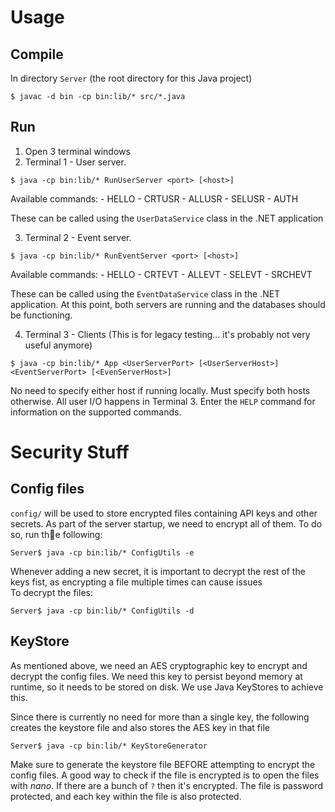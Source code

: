 # Usage

## Compile

In directory `Server` (the root directory for this Java project)

```
$ javac -d bin -cp bin:lib/* src/*.java
```

## Run

1. Open 3 terminal windows 
2. Terminal 1 - User server.
```
$ java -cp bin:lib/* RunUserServer <port> [<host>]
```
Available commands:
	- HELLO
	- CRTUSR
	- ALLUSR
	- SELUSR
	- AUTH

These can be called using the `UserDataService` class in the .NET application

3. Terminal 2 - Event server.
```
$ java -cp bin:lib/* RunEventServer <port> [<host>]
```
Available commands:
	- HELLO
	- CRTEVT
	- ALLEVT
	- SELEVT
	- SRCHEVT

These can be called using the `EventDataService` class in the .NET application.
At this point, both servers are running and the databases should be functioning. 

4. Terminal 3 - Clients (This is for legacy testing... it's probably not very useful anymore)
```
$ java -cp bin:lib/* App <UserServerPort> [<UserServerHost>] <EventServerPort> [<EvenServerHost>]
```
No need to specify either host if running locally. Must specify both hosts otherwise.
All user I/O happens in Terminal 3. Enter the `HELP` command for information on the supported commands.  

# Security Stuff

## Config files
`config/` will be used to store encrypted files containing API keys and other secrets. As part of the server startup, we need to encrypt all of them. To do so, run the following:
```
Server$ java -cp bin:lib/* ConfigUtils -e
```
Whenever adding a new secret, it is important to decrypt the rest of the keys fist, as encrypting a file multiple times can cause issues  
To decrypt the files:
```
Server$ java -cp bin:lib/* ConfigUtils -d
```

## KeyStore
As mentioned above, we need an AES cryptographic key to encrypt and decrypt the config files. We need this key to persist beyond memory at runtime, so it needs to be stored on disk. We use Java KeyStores to achieve this.  

Since there is currently no need for more than a single key, the following creates the keystore file and also stores the AES key in that file
```
Server$ java -cp bin:lib/* KeyStoreGenerator
```
Make sure to generate the keystore file BEFORE attempting to encrypt the config files. A good way to check if the file is encrypted is to open the files with *nano*. If there are a bunch of `?` then it's encrypted.
The file is password protected, and each key within the file is also protected.